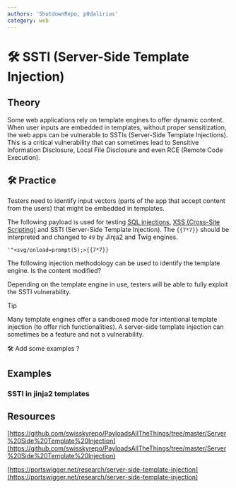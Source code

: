 ```yaml
---
authors: 'ShutdownRepo, p0dalirius'
category: web
---
```


# 🛠️ SSTI (Server-Side Template Injection)

## Theory

Some web applications rely on template engines to offer dynamic content. When user inputs are embedded in templates, without proper sensitization, the web apps can be vulnerable to SSTIs (Server-Side Template Injections). This is a critical vulnerability that can sometimes lead to Sensitive Information Disclosure, Local File Disclosure and even RCE (Remote Code Execution).

## 🛠️ Practice

Testers need to identify input vectors (parts of the app that accept content from the users) that might be embedded in templates.

The following payload is used for testing [SQL injections](../../web/inputs/sqli.md), [XSS (Cross-Site Scripting)](../../web/inputs/xss.md) and SSTI (Server-Side Template Injection). The <code>&#123;&#123;7*7&#125;&#125;</code> should be interpreted and changed to `49` by Jinja2 and Twig engines.

```
'"<svg/onload=prompt(5);>{{7*7}}
```

The following injection methodology can be used to identify the template engine. Is the content modified?

Depending on the template engine in use, testers will be able to fully exploit the SSTI vulnerability.

> [!TIP]
> Many template engines offer a sandboxed mode for intentional template injection (to offer rich functionalities). A server-side template injection can sometimes be a feature and not a vulnerability.

🛠️ Add some examples ?

## Examples

### SSTI in jinja2 templates

## Resources

[https://github.com/swisskyrepo/PayloadsAllTheThings/tree/master/Server%20Side%20Template%20Injection](https://github.com/swisskyrepo/PayloadsAllTheThings/tree/master/Server%20Side%20Template%20Injection)

[https://portswigger.net/research/server-side-template-injection](https://portswigger.net/research/server-side-template-injection)
